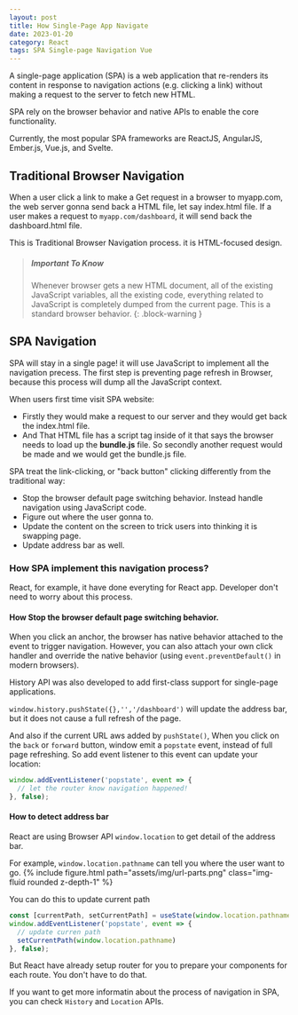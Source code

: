 ```yaml
---
layout: post
title: How Single-Page App Navigate
date: 2023-01-20
category: React
tags: SPA Single-page Navigation Vue
---
```


A single-page application (SPA) is a web application that re-renders its content in response to navigation actions (e.g. clicking a link) without making a request to the server to fetch new HTML.

SPA rely on the browser behavior and native APIs to enable the core functionality.

Currently, the most popular SPA frameworks are ReactJS, AngularJS, Ember.js, Vue.js, and Svelte.

## Traditional Browser Navigation

When a user click a link to make a Get request in a browser to myapp.com, the web server gonna send back a HTML file, let say index.html file. If a user makes a request to `myapp.com/dashboard`, it will send back the dashboard.html file.

This is Traditional Browser Navigation process. it is HTML-focused design.

> ##### Important To Know
>
> Whenever browser gets a new HTML document, all of the existing JavaScript variables, all the existing code, everything related to JavaScript is completely dumped from the current page. This is a standard browser behavior.
{: .block-warning }

## SPA Navigation

SPA will stay in a single page! it will use JavaScript to implement all the navigation precess. The first step is preventing page refresh in Browser, because this process will dump all the JavaScript context.

When users first time visit SPA website: 
- Firstly they would make a request to our server and they would get back the index.html file. 
- And That HTML file has a script tag inside of it that says the browser needs to load up the **bundle.js** file. So secondly another request would be made and we would get the bundle.js file.

SPA treat the link-clicking, or "back button" clicking differently from the traditional way:
- Stop the browser default page switching behavior. Instead handle navigation using JavaScript code.
- Figure out where the user gonna to.
- Update the content on the screen to trick users into thinking it is swapping page.
- Update address bar as well.

### How SPA implement this navigation process?

React, for example, it have done everyting for React app. Developer don't need to worry about this process.

#### How Stop the browser default page switching behavior.

When you click an anchor, the browser has native behavior attached to the event to trigger navigation. However, you can also attach your own click handler and override the native behavior (using `event.preventDefault()` in modern browsers).

History API was also developed to add first-class support for single-page applications.

`window.history.pushState({},'','/dashboard')` will update the address bar, but it does not cause a full refresh of the page. 

And also if the current URL aws added by `pushState()`, When you click on the `back` or `forward` button, window emit a `popstate` event, instead of full page refreshing. 
So add event listener to this event can update your location: 
```js
window.addEventListener('popstate', event => {
  // let the router know navigation happened!
}, false);
```

#### How to detect address bar

React are using Browser API `window.location` to get detail of the address bar. 

For example, `window.location.pathname` can tell you where the user want to go.
{% include figure.html path="assets/img/url-parts.png" class="img-fluid rounded z-depth-1" %}

You can do this to update current path
```js
const [currentPath, setCurrentPath] = useState(window.location.pathname);
window.addEventListener('popstate', event => {
  // update curren path
  setCurrentPath(window.location.pathname)
}, false);
```

But React have already setup router for you to prepare your components for each route. You don't have to do that.

If you want to get more informatin about the process of navigation in SPA, you can check `History` and `Location` APIs.
